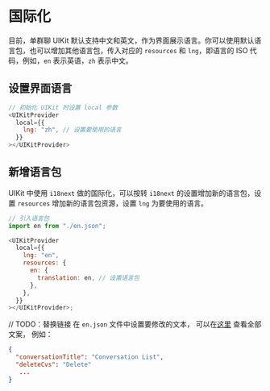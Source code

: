 # 国际化

目前，单群聊 UIKit 默认支持中文和英文，作为界面展示语言。你可以使用默认语言包，也可以增加其他语言包，传入对应的 `resources` 和 `lng`，即语言的 ISO 代码，例如，`en` 表示英语，`zh` 表示中文。

## 设置界面语言

```javascript
// 初始化 UIKit 时设置 local 参数
<UIKitProvider
  local={{
    lng: "zh", // 设置要使用的语言
  }}
></UIKitProvider>
```

## 新增语言包

UIKit 中使用 `i18next` 做的国际化，可以按转 `i18next` 的设置增加新的语言包，设置 `resources` 增加新的语言包资源，设置 `lng` 为要使用的语言。

```javascript
// 引入语言包
import en from "./en.json";

<UIKitProvider
  local={{
    lng: "en",
    resources: {
      en: {
        translation: en, // 设置语言包
      },
    },
  }}
></UIKitProvider>;
```

// TODO：替换链接
在 `en.json` 文件中设置要修改的文本， 可以在[这里](https://github.com/easemob/Easemob-UIKit-web/tree/dev/local) 查看全部文案， 例如：

```json
{
  "conversationTitle": "Conversation List",
  "deleteCvs": "Delete"
   ...
}
```
